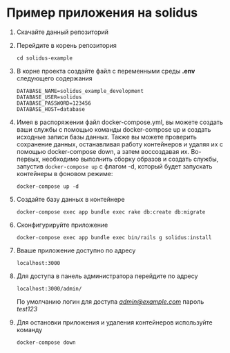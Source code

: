 # Пример приложения на solidus

1. Скачайте данный репозиторий

1. Перейдите в корень репозитория
    
    ```cd solidus-example ```

1. В корне проекта создайте файл с переменными среды **.env** cледующего содержания

    ```
    DATABASE_NAME=solidus_example_development
    DATABASE_USER=solidus
    DATABASE_PASSWORD=123456
    DATABASE_HOST=database
    ```

1. Имея в распоряжении файл docker-compose.yml, вы можете создать ваши службы с помощью команды docker-compose up и создать исходные записи базы данных. Также вы можете проверить сохранение данных, останавливая работу контейнеров и удаляя их с помощью docker-compose down, а затем воссоздавая их. Во-первых, необходимо выполнить сборку образов и создать службы, запустив `docker-compose up` с флагом -d, который будет запускать контейнеры в фоновом режиме:
    ```
    docker-compose up -d
    ```
1.  Cоздайте базу данных в контейнере
    ```
    docker-compose exec app bundle exec rake db:create db:migrate
    ```
1.  Сконфигурируйте приложение 
    ```
    docker-compose exec app bundle exec bin/rails g solidus:install
    ```

1.  Вваше приложение доступно по адресу
    ```
    localhost:3000
    ```
1.  Для доступа в панель администратора перейдите по адресу
    ```
    localhost:3000/admin/
    ```
    По умолчанию логин для доступа *admin@example.com* пароль *test123*

1.  Для остановки приложения и удаления контейнеров используйте команду
    ```
    docker-compose down
    ```


